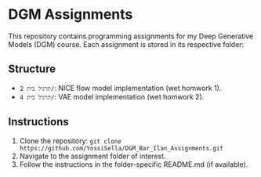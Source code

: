 # DGM Assignments

This repository contains programming assignments for my Deep Generative Models (DGM) course. Each assignment is stored in its respective folder:

## Structure
- `תרגיל בית 2/`: NICE flow model implementation (wet homwork 1).
- `תרגיל בית 4/`: VAE model implementation (wet homwork 2).

## Instructions
1. Clone the repository: `git clone https://github.com/YossiSella/DGM_Bar_Ilan_Assignments.git`
2. Navigate to the assignment folder of interest.
3. Follow the instructions in the folder-specific README.md (if available).
